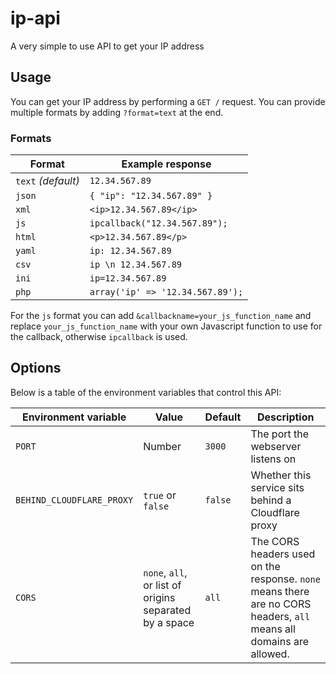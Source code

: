 # ip-api

A very simple to use API to get your IP address

## Usage

You can get your IP address by performing a `GET /` request. You can provide multiple formats by adding `?format=text` at the end.

### Formats

| Format             | Example response                 |
| ------------------ | -------------------------------- |
| `text` *(default)* | `12.34.567.89`                   |
| `json`             | `{ "ip": "12.34.567.89" }`       |
| `xml`              | `<ip>12.34.567.89</ip>`          |
| `js`               | `ipcallback("12.34.567.89");`    |
| `html`             | `<p>12.34.567.89</p>`            |
| `yaml`             | `ip: 12.34.567.89`               |
| `csv`              | `ip \n 12.34.567.89`             |
| `ini`              | `ip=12.34.567.89`                |
| `php`              | `array('ip' => '12.34.567.89');` |

For the `js` format you can add `&callbackname=your_js_function_name` and replace `your_js_function_name` with your own Javascript function to use for the callback, otherwise `ipcallback` is used.

## Options
Below is a table of the environment variables that control this API:

| Environment variable      | Value                                                  | Default | Description                                                                                                         |
| ------------------------- | ------------------------------------------------------ | ------- | ------------------------------------------------------------------------------------------------------------------- |
| `PORT`                    | Number                                                 | `3000`  | The port the webserver listens on                                                                                   |
| `BEHIND_CLOUDFLARE_PROXY` | `true` or `false`                                      | `false` | Whether this service sits behind a Cloudflare proxy                                                                 |
| `CORS`                    | `none`, `all`, or list of origins separated by a space | `all`   | The CORS headers used on the response. `none` means there are no CORS headers, `all` means all domains are allowed. |